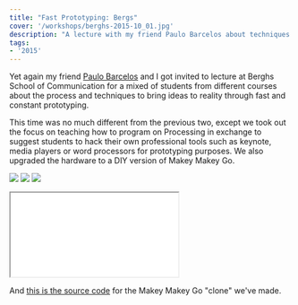 ```yaml
---
title: "Fast Prototyping: Bergs"
cover: '/workshops/berghs-2015-10_01.jpg'
description: "A lecture with my friend Paulo Barcelos about techniques and tools for rapid prototyping at Berghs School of Communication."
tags:
- '2015'
---
```


Yet again my friend [Paulo Barcelos](https://www.linkedin.com/in/paulobarcelos/) and I got invited to lecture at Berghs School of Communication for a mixed of students from different courses about the process and techniques to bring ideas to reality through fast and constant prototyping.

This time was no much different from the previous two, except we took out the focus on teaching how to program on Processing in exchange to suggest students to hack their own professional tools such as keynote, media players or word processors for prototyping purposes. We also upgraded the hardware to a DIY version of Makey Makey Go.

![](/workshops/berghs-2015-10_01.jpg)
![](/workshops/berghs-2015-10_03.jpg)
![](/workshops/berghs-2015-10_02.jpg)

<iframe src="//www.youtube.com/embed/vo51YZVkbDc"></iframe>

And [this is the source code](https://github.com/murilopolese/DesignitMakeyGo) for the Makey Makey Go "clone" we've made.
